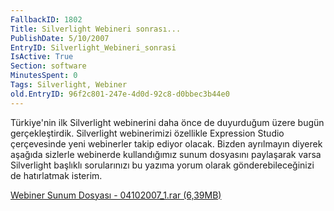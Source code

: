```yaml
---
FallbackID: 1802
Title: Silverlight Webineri sonrası...
PublishDate: 5/10/2007
EntryID: Silverlight_Webineri_sonrasi
IsActive: True
Section: software
MinutesSpent: 0
Tags: Silverlight, Webiner
old.EntryID: 96f2c801-247e-4d0d-92c8-d0bbec3b44e0
---
```

Türkiye'nin ilk Silverlight webinerini daha önce de duyurduğum üzere
bugün gerçekleştirdik. Silverlight webinerimizi özellikle Expression
Studio çerçevesinde yeni webinerler takip ediyor olacak. Bizden
ayrılmayın diyerek aşağıda sizlerle webinerde kullandığımız sunum
dosyasını paylaşarak varsa Silverlight başlıklı sorularınızı bu yazıma
yorum olarak gönderebileceğinizi de hatırlatmak isterim.

[Webiner Sunum Dosyası - 04102007\_1.rar
(6,39MB)](media/Silverlight_Webineri_sonrasi/04102007_1.rar)


